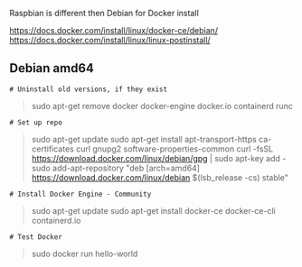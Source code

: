 Raspbian is different then Debian for Docker install

https://docs.docker.com/install/linux/docker-ce/debian/
https://docs.docker.com/install/linux/linux-postinstall/

## Debian amd64
`# Uninstall old versions, if they exist`
>sudo apt-get remove docker docker-engine docker.io containerd runc

`# Set up repo`
>sudo apt-get update
>sudo apt-get install apt-transport-https ca-certificates curl gnupg2 software-properties-common
>curl -fsSL https://download.docker.com/linux/debian/gpg | sudo apt-key add -
>sudo add-apt-repository "deb [arch=amd64] https://download.docker.com/linux/debian $(lsb_release -cs) stable"

`# Install Docker Engine - Community`
>sudo apt-get update
>sudo apt-get install docker-ce docker-ce-cli containerd.io

`# Test Docker`
>sudo docker run hello-world
